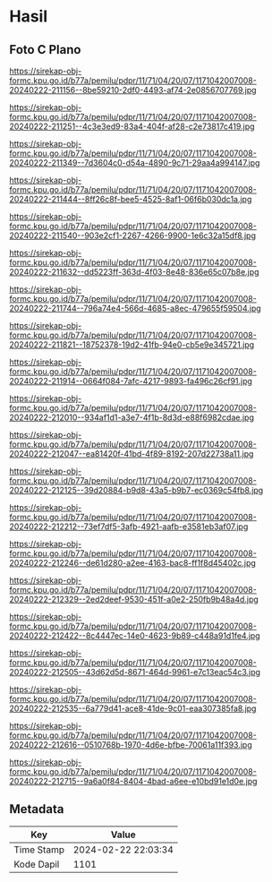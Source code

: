 # Hasil

## Foto C Plano

https://sirekap-obj-formc.kpu.go.id/b77a/pemilu/pdpr/11/71/04/20/07/1171042007008-20240222-211156--8be59210-2df0-4493-af74-2e0856707769.jpg

https://sirekap-obj-formc.kpu.go.id/b77a/pemilu/pdpr/11/71/04/20/07/1171042007008-20240222-211251--4c3e3ed9-83a4-404f-af28-c2e73817c419.jpg

https://sirekap-obj-formc.kpu.go.id/b77a/pemilu/pdpr/11/71/04/20/07/1171042007008-20240222-211349--7d3604c0-d54a-4890-9c71-29aa4a994147.jpg

https://sirekap-obj-formc.kpu.go.id/b77a/pemilu/pdpr/11/71/04/20/07/1171042007008-20240222-211444--8ff26c8f-bee5-4525-8af1-06f6b030dc1a.jpg

https://sirekap-obj-formc.kpu.go.id/b77a/pemilu/pdpr/11/71/04/20/07/1171042007008-20240222-211540--903e2cf1-2267-4266-9900-1e6c32a15df8.jpg

https://sirekap-obj-formc.kpu.go.id/b77a/pemilu/pdpr/11/71/04/20/07/1171042007008-20240222-211632--dd5223ff-363d-4f03-8e48-836e65c07b8e.jpg

https://sirekap-obj-formc.kpu.go.id/b77a/pemilu/pdpr/11/71/04/20/07/1171042007008-20240222-211744--796a74e4-566d-4685-a8ec-479655f59504.jpg

https://sirekap-obj-formc.kpu.go.id/b77a/pemilu/pdpr/11/71/04/20/07/1171042007008-20240222-211821--18752378-19d2-41fb-94e0-cb5e9e345721.jpg

https://sirekap-obj-formc.kpu.go.id/b77a/pemilu/pdpr/11/71/04/20/07/1171042007008-20240222-211914--0664f084-7afc-4217-9893-fa496c26cf91.jpg

https://sirekap-obj-formc.kpu.go.id/b77a/pemilu/pdpr/11/71/04/20/07/1171042007008-20240222-212010--934af1d1-a3e7-4f1b-8d3d-e88f6982cdae.jpg

https://sirekap-obj-formc.kpu.go.id/b77a/pemilu/pdpr/11/71/04/20/07/1171042007008-20240222-212047--ea81420f-41bd-4f89-8192-207d22738a11.jpg

https://sirekap-obj-formc.kpu.go.id/b77a/pemilu/pdpr/11/71/04/20/07/1171042007008-20240222-212125--39d20884-b9d8-43a5-b9b7-ec0369c54fb8.jpg

https://sirekap-obj-formc.kpu.go.id/b77a/pemilu/pdpr/11/71/04/20/07/1171042007008-20240222-212212--73ef7df5-3afb-4921-aafb-e3581eb3af07.jpg

https://sirekap-obj-formc.kpu.go.id/b77a/pemilu/pdpr/11/71/04/20/07/1171042007008-20240222-212246--de61d280-a2ee-4163-bac8-ff1f8d45402c.jpg

https://sirekap-obj-formc.kpu.go.id/b77a/pemilu/pdpr/11/71/04/20/07/1171042007008-20240222-212329--2ed2deef-9530-451f-a0e2-250fb9b48a4d.jpg

https://sirekap-obj-formc.kpu.go.id/b77a/pemilu/pdpr/11/71/04/20/07/1171042007008-20240222-212422--8c4447ec-14e0-4623-9b89-c448a91d1fe4.jpg

https://sirekap-obj-formc.kpu.go.id/b77a/pemilu/pdpr/11/71/04/20/07/1171042007008-20240222-212505--43d62d5d-8671-464d-9961-e7c13eac54c3.jpg

https://sirekap-obj-formc.kpu.go.id/b77a/pemilu/pdpr/11/71/04/20/07/1171042007008-20240222-212535--6a779d41-ace8-41de-9c01-eaa307385fa8.jpg

https://sirekap-obj-formc.kpu.go.id/b77a/pemilu/pdpr/11/71/04/20/07/1171042007008-20240222-212616--0510768b-1970-4d6e-bfbe-70061a11f393.jpg

https://sirekap-obj-formc.kpu.go.id/b77a/pemilu/pdpr/11/71/04/20/07/1171042007008-20240222-212715--9a6a0f84-8404-4bad-a6ee-e10bd91e1d0e.jpg


## Metadata

| Key        | Value               |
| ---------- | ------------------- |
| Time Stamp | 2024-02-22 22:03:34 |
| Kode Dapil | 1101                |



